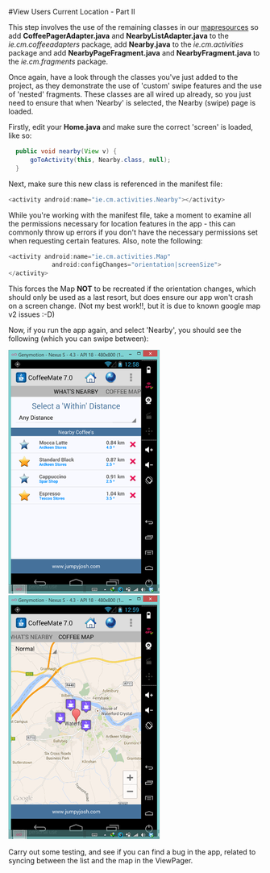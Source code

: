 #View Users Current Location - Part II

This step involves the use of the remaining classes in our [mapresources](../archives/mapresources.zip) so add <b>CoffeePagerAdapter.java</b> and <b>NearbyListAdapter.java</b> to the <i>ie.cm.coffeeadapters</i> package, add <b>Nearby.java</b> to the <i>ie.cm.activities</i> package and add <b>NearbyPageFragment.java</b> and <b>NearbyFragment.java</b> to the <i>ie.cm.fragments</i> package.

Once again, have a look through the classes you've just added to the project, as they demonstrate the use of 'custom' swipe features and the use of 'nested' fragments. These classes are all wired up already, so you just need to ensure that when 'Nearby' is selected, the Nearby (swipe) page is loaded.

Firstly, edit your <b>Home.java</b> and make sure the correct 'screen' is loaded, like so:

~~~java
  public void nearby(View v) {
      goToActivity(this, Nearby.class, null);
  }
~~~

Next, make sure this new class is referenced in the manifest file:

~~~java
<activity android:name="ie.cm.activities.Nearby"></activity>
~~~

While you're working with the manifest file, take a moment to examine all the permissions necessary for location features in the app - this can commonly throw up errors if you don't have the necessary permissions set when requesting certain features. Also, note the following:

~~~java
<activity android:name="ie.cm.activities.Map"
            android:configChanges="orientation|screenSize">
</activity>
~~~

This forces the Map <b>NOT</b> to be recreated if the orientation changes, which should only be used as a last resort, but does ensure our app won't crash on a screen change. (Not my best work!!, but it is due to known google map v2 issues :-D)

Now, if you run the app again, and select 'Nearby', you should see the following (which you can swipe between):

![](../img/lab705.png)      ![](../img/lab706.png)

Carry out some testing, and see if you can find a bug in the app, related to syncing between the list and the map in the ViewPager.